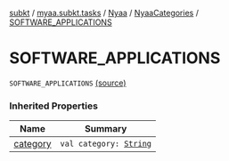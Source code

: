 [subkt](../../../index.md) / [myaa.subkt.tasks](../../index.md) / [Nyaa](../index.md) / [NyaaCategories](index.md) / [SOFTWARE_APPLICATIONS](./-s-o-f-t-w-a-r-e_-a-p-p-l-i-c-a-t-i-o-n-s.md)

# SOFTWARE_APPLICATIONS

`SOFTWARE_APPLICATIONS` [(source)](https://github.com/Myaamori/SubKt/blob/0.1.7/src/main/kotlin/myaa/subkt/tasks/tasks.kt#L779)

### Inherited Properties

| Name | Summary |
|---|---|
| [category](category.md) | `val category: `[`String`](https://kotlinlang.org/api/latest/jvm/stdlib/kotlin/-string/index.html) |
